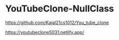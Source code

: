 # YouTubeClone-NullClass

https://github.com/Kajal21cs1012/You_tube_clone



https://youtubeclone5031.netlify.app/

